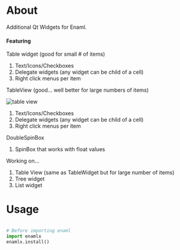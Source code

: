 # About
Additional Qt Widgets for Enaml.


#### Featuring ####

Table widget (good for small # of items)

1. Text/Icons/Checkboxes
2. Delegate widgets (any widget can be child of a cell)
3. Right click menus per item


TableView (good... well better for large numbers of items)

![table view](https://lh6.googleusercontent.com/FUfzbzZpsMuGymnNdzBeXgONZXJGQreswK05lMP1zRlesxY70Xo14dxYBBOrqb23DCf6yOMeXYqHNxEaNtdc13GNmri6-pQ3-uoq4rcgRvHh3b8J58MVx_xZaifCHz2Hv0Q3CoQ)

1. Text/Icons/Checkboxes
2. Delegate widgets (any widget can be child of a cell)
3. Right click menus per item

DoubleSpinBox

1. SpinBox that works with float values



Working on...

1. Table View (same as TableWidget but for large number of items)
2. Tree widget
3. List widget

# Usage

```python

# Before importing enaml
import enamlx
enamlx.install()

```
